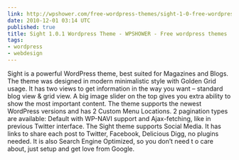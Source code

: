 ```yaml
---
link: http://wpshower.com/free-wordpress-themes/sight-1-0-free-wordpress-theme/#
date: 2010-12-01 03:14 UTC
published: true
title: Sight 1.0.1 Wordpress Theme - WPSHOWER - Free wordpress themes
tags:
- wordpress
- webdesign
---
```


Sight is a powerful WordPress theme, best suited for Magazines and Blogs. The theme was designed in modern minimalistic style with Golden Grid usage. It has two views to get information in the way you want – standard blog view & grid view. A big image slider on the top gives you extra ability to show the most important content. The theme supports the newest WordPress versions and has 2 Custom Menu Locations. 2 pagination types are available: Default with WP-NAVI support and Ajax-fetching, like in previous Twitter interface. The Sight theme supports Social Media. It has links to share each post to Twitter, Facebook, Delicious Digg, no plugins needed. It is also Search Engine Optimized, so you don’t need t o care about, just setup and get love from Google.
